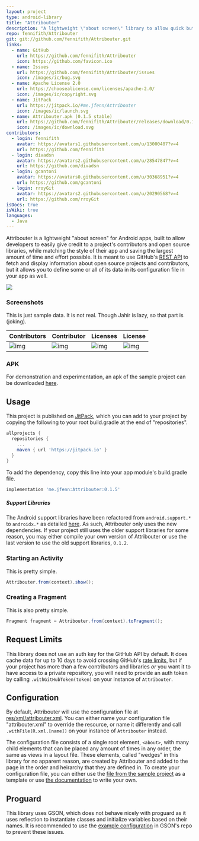 ```yaml
---
layout: project
type: android-library
title: "Attribouter"
description: "A lightweight \"about screen\" library to allow quick but customizable attribution in Android apps."
repo: fennifith/Attribouter
git: git://github.com/fennifith/Attribouter.git
links:
  - name: GitHub
    url: https://github.com/fennifith/Attribouter
    icon: https://github.com/favicon.ico
  - name: Issues
    url: https://github.com/fennifith/Attribouter/issues
    icon: /images/ic/bug.svg
  - name: Apache License 2.0
    url: https://choosealicense.com/licenses/apache-2.0/
    icon: /images/ic/copyright.svg
  - name: JitPack
    url: https://jitpack.io/#me.jfenn/Attribouter
    icon: /images/ic/launch.svg
  - name: Attribouter.apk (0.1.5 stable)
    url: https://github.com/fennifith/Attribouter/releases/download/0.1.5/Attribouter.apk
    icon: /images/ic/download.svg
contributors:
  - login: fennifith
    avatar: https://avatars1.githubusercontent.com/u/13000407?v=4
    url: https://github.com/fennifith
  - login: divadsn
    avatar: https://avatars2.githubusercontent.com/u/28547847?v=4
    url: https://github.com/divadsn
  - login: gcantoni
    avatar: https://avatars0.githubusercontent.com/u/30368951?v=4
    url: https://github.com/gcantoni
  - login: rroyGit
    avatar: https://avatars2.githubusercontent.com/u/20290568?v=4
    url: https://github.com/rroyGit
isDocs: true
isWiki: true
languages:
  - Java
---
```


Attribouter is a lightweight "about screen" for Android apps, built to allow developers to easily give credit to a project's contributors and open source libraries, while matching the style of their app and saving the largest amount of time and effort possible. It is meant to use GitHub's [REST API](https://developer.github.com/v3/) to fetch and display information about open source projects and contributors, but it allows you to define some or all of its data in its configuration file in your app as well.

[![](https://jitpack.io/v/me.jfenn/Attribouter.svg)](https://jitpack.io/#me.jfenn/Attribouter)

### Screenshots

This is just sample data. It is not real. Though Jahir is lazy, so that part is (joking).

|Contributors|Contributor|Licenses|License|
|-----|-----|-----|-----|
|![img](https://jfenn.me/images/screenshots/Attribouter-Main.png)|![img](https://jfenn.me/images/screenshots/Attribouter-Contributor.png)|![img](https://jfenn.me/images/screenshots/Attribouter-Licenses.png)|![img](https://jfenn.me/images/screenshots/Attribouter-License.png)|

### APK

For demonstration and experimentation, an apk of the sample project can be downloaded [here](https://github.com/fennifith/Attribouter/blob/master/../../releases/).

## Usage

This project is published on [JitPack](https://jitpack.io), which you can add to your project by copying the following to your root build.gradle at the end of "repositories".

```gradle
allprojects {
  repositories {
    ...
    maven { url 'https://jitpack.io' }
  }
}
```

To add the dependency, copy this line into your app module's build.gradle file.

```gradle
implementation 'me.jfenn:Attribouter:0.1.5'
```

##### Support Libraries

The Android support libraries have been refactored from `android.support.*` to `androidx.*` as detailed [here](https://developer.android.com/topic/libraries/support-library/androidx-overview). As such, Attribouter only uses the new dependencies. If your project still uses the older support libraries for some reason, you may either compile your own version of Attribouter or use the last version to use the old support libraries, `0.1.2`.

### Starting an Activity
This is pretty simple.

``` java
Attribouter.from(context).show();
```

### Creating a Fragment
This is also pretty simple.

``` java
Fragment fragment = Attribouter.from(context).toFragment();
```

## Request Limits

This library does not use an auth key for the GitHub API by default. It does cache data for up to 10 days to avoid crossing GitHub's [rate limits](https://developer.github.com/v3/rate_limit/), but if your project has more than a few contributors and libraries *or* you want it to have access to a private repository, you will need to provide an auth token by calling `.withGitHubToken(token)` on your instance of `Attribouter`.

## Configuration

By default, Attribouter will use the configuration file at [res/xml/attribouter.xml](./attribouter/src/main/res/xml/attribouter.xml). You can either name your configuration file "attribouter.xml" to override the resource, or name it differently and call `.withFile(R.xml.[name])` on your instance of `Attribouter` instead.

The configuration file consists of a single root element, `<about>`, with many child elements that can be placed any amount of times in any order, the same as views in a layout file. These elements, called "wedges" in this library for no apparent reason, are created by Attribouter and added to the page in the order and heirarchy that they are defined in. To create your configuration file, you can either use the [file from the sample project](https://github.com/fennifith/Attribouter/blob/master/./app/src/main/res/xml/about.xml) as a template or use [the documentation](https://jfenn.me/projects/attribouter/wiki) to write your own.

## Proguard

This library uses GSON, which does not behave nicely with proguard as it uses reflection to instantiate classes and initialize variables based on their names. It is recommended to use the [example configuration](https://github.com/google/gson/blob/master/examples/android-proguard-example/proguard.cfg) in GSON's repo to prevent these issues.
